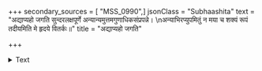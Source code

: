 +++
secondary_sources = [ "MSS_0990",]
jsonClass = "Subhaashita"
text = "अद्याप्यहो जगति सुन्दरलक्षपूर्णे अन्यान्यमुत्तमगुणाधिकसंप्रपन्ने।  \nअन्याभिरप्युपमितुं न मया च शक्यं रूपं तदीयमिति मे हृदये वितर्कः॥"
title = "अद्याप्यहो जगति"

+++

<details><summary>Text</summary>

अद्याप्यहो जगति सुन्दरलक्षपूर्णे अन्यान्यमुत्तमगुणाधिकसंप्रपन्ने।  
अन्याभिरप्युपमितुं न मया च शक्यं रूपं तदीयमिति मे हृदये वितर्कः॥
</details>
